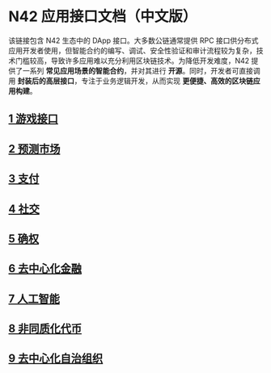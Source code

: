 # **N42 应用接口文档（中文版）**
该链接包含 N42 生态中的 DApp 接口。大多数公链通常提供 RPC 接口供分布式应用开发者使用，但智能合约的编写、调试、安全性验证和审计流程较为复杂，技术门槛较高，导致许多应用难以充分利用区块链技术。为降低开发难度，N42 提供了一系列 **常见应用场景的智能合约**，并对其进行 **开源**。同时，开发者可直接调用 **封装后的高层接口**，专注于业务逻辑开发，从而实现 **更便捷、高效的区块链应用构建**。
## [1 游戏接口](https://github.com/n42blockchain/Documentation/blob/main/N42GameFizh.md)
## [2 预测市场](https://github.com/n42blockchain/Documentation/blob/main/Decentralized%20Prediction%20Marketzh.md)
## [3 支付](https://github.com/n42blockchain/Documentation/blob/main/paymentzh.md)
## [4 社交](https://github.com/n42blockchain/Documentation/blob/main/socialzh.md)
## [5 确权](https://github.com/n42blockchain/Documentation/blob/main/Provenance%20and%20Ownership%20Verificationzh.md)
## [6 去中心化金融](https://github.com/n42blockchain/Documentation/blob/main/defizh.md)
## [7 人工智能](https://github.com/n42blockchain/Documentation/blob/main/AIzh.md)
## [8 非同质化代币](https://github.com/n42blockchain/Documentation/blob/main/nftzh.md)
## [9 去中心化自治组织](https://github.com/n42blockchain/Documentation/blob/main/daozh.md)




